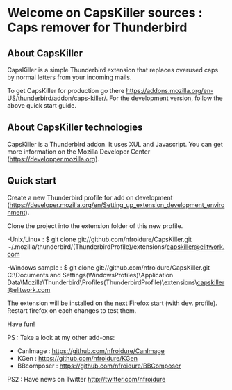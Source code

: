 # Welcome on CapsKiller sources : Caps remover for Thunderbird

## About CapsKiller
CapsKiller is a simple Thunderbird extension that replaces overused caps by normal letters from your incoming mails.

To get CapsKiller for production go there https://addons.mozilla.org/en-US/thunderbird/addon/caps-killer/.
For the development version, follow the above quick start guide.

## About CapsKiller technologies
CapsKiller is a Thunderbird addon. It uses XUL and Javascript. You can get more information on the Mozilla Developer Center (https://developper.mozilla.org).

## Quick start

Create a new Thunderbird profile for add on development (https://developer.mozilla.org/en/Setting_up_extension_development_environment).

Clone the project into the extension folder of this new profile.

-Unix/Linux :
$ git clone git://github.com/nfroidure/CapsKiller.git ~/.mozilla/thunderbird/(ThunderbirdProfile)/extensions/capskiller@elitwork.com

-Windows sample :
$ git clone git://github.com/nfroidure/CapsKiller.git C:\Documents and Settings\(WindowsProfiles)\Application Data\Mozilla\Thunderbird\Profiles\(ThunderbirdProfile)\extensions\capskiller@elitwork.com

The extension will be installed on the next Firefox start (with dev. profile). Restart firefox on each changes to test them.

Have fun!

PS : Take a look at my other add-ons:
- CanImage : https://github.com/nfroidure/CanImage
- KGen : https://github.com/nfroidure/KGen
- BBcomposer : https://github.com/nfroidure/BBComposer

PS2 : Have news on Twitter http://twitter.com/nfroidure
